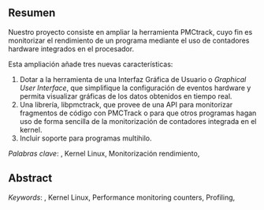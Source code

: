 
<!-- El resumen suele ser la parte del trabajo que primero se lee, por lo que debe ser autónomo e identificar el contenido completo del memoria. 
Incluirá una breve síntesis de cada sección del trabajo, desde la introducción a las conclusiones. Una de sus funciones es animar al investigador interesado a leer el trabajo completo, por lo que debe reflejar el contenido de forma clara y específica. 
Su extensión es proporcional a la del trabajo, pero lo habitual es que esté compuesto por un solo párrafo de entre 150-250 palabras.
Se redacta en pasado y no debe incluir abreviaturas, referencias a figuras o tablas ni citas bibliográficas. Tampoco se debe incluir información que no aparezca en el proyecto.-->

## Resumen
Nuestro proyecto consiste en ampliar la herramienta PMCtrack, cuyo fin es monitorizar el rendimiento de un programa mediante el uso de contadores hardware integrados en el procesador.  

Esta ampliación añade tres nuevas características:
1. Dotar a la herramienta de una Interfaz Gráfica de Usuario o *Graphical User Interface*, que simplifique la configuración de eventos hardware y permita visualizar gráficas de los datos obtenidos en tiempo real.
2. Una librería, libpmctrack, que provee de una API para monitorizar fragmentos de código con PMCTrack o para que otros programas hagan uso de forma sencilla de la monitorización de contadores integrada en el kernel.
3. Incluir soporte para programas multihilo.

<!--- Las palabras clave son los términos o frases que describen de forma completa y concreta el contenido principal del trabajo. Conviene hacer la selección de estos términos de forma cuidadosa. Todas deben aparecer en el resumen, ser de uso común en el área de investigación de que se trate y evitar los conceptos demasiado generales.
Normalmente son entre 5 y 8 palabras (es conveniente que no sean más de 10), se mencionan en orden alfabético y cada una de ellas comenzará con mayúsculas.
Se sitúan inmediatamente después del resumen.
Ejemplo: 
Palabras clave: Agentes inteligentes, Autómatas matemáticos,  Reconocimiento de formas, Sistemas expertos, Visión por ordenador. -->

*Palabras clave*: , Kernel Linux, Monitorización rendimiento,

## Abstract

*Keywords*: , Kernel Linux, Performance monitoring counters, Profiling, 
